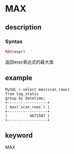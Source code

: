 # MAX

## description

### Syntax

```Haskell
MAX(expr)
```

返回expr表达式的最大值

## example

```plain text
MySQL > select max(scan_rows)
from log_statis
group by datetime;
+------------------+
| max(`scan_rows`) |
+------------------+
|          4671587 |
+------------------+
```

## keyword

MAX
